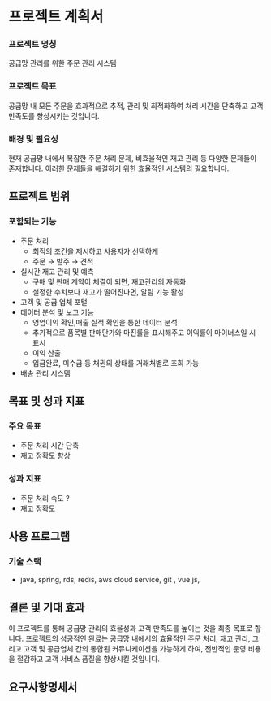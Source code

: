 # 프로젝트 계획서

### 프로젝트 명칭

공급망 관리를 위한 주문 관리 시스템


### 프로젝트 목표

공급망 내 모든 주문을 효과적으로 추적, 관리 및 최적화하여 처리 시간을 단축하고 고객 만족도를 향상시키는 것입니다.

### 배경 및 필요성

현재 공급망 내에서 복잡한 주문 처리 문제, 비효율적인 재고 관리 등 다양한 문제들이 존재합니다. 이러한 문제들을 해결하기 위한 효율적인 시스템의 필요합니다.

## 프로젝트 범위

### 포함되는 기능

- 주문 처리
    - 최적의 조건을 제시하고 사용자가 선택하게
    - 주문 → 발주 → 견적
- 실시간 재고 관리 및 예측
    - 구매 및 판매 계약이 체결이 되면, 재고관리의 자동화
    - 설정한 수치보다 재고가 떨어진다면, 알림 기능 활성
- 고객 및 공급 업체 포털
- 데이터 분석 및 보고 기능
    - 영업이익 확인,매출 실적 확인을 통한 데이터 분석
    - 추가적으로 품목별 판매단가와 마진률을 표시해주고 이익률이 마이너스일 시 표시
    - 이익 산출
    - 입금완료, 미수금 등 채권의 상태를 거래처별로 조회 가능
- 배송 관리 시스템

## 목표 및 성과 지표

### 주요 목표

- 주문 처리 시간 단축
- 재고 정확도 향상

### 성과 지표

- 주문 처리 속도  ?
- 재고 정확도

## 사용 프로그램

### 기술 스택

- java, spring, rds, redis, aws cloud service, git , vue.js,

## 결론 및 기대 효과

이 프로젝트를 통해 공급망 관리의 효율성과 고객 만족도를 높이는 것을 최종 목표로 합니다. 프로젝트의 성공적인 완료는 공급망 내에서의 효율적인 주문 처리, 재고 관리, 그리고 고객 및 공급업체 간의 통합된 커뮤니케이션을 가능하게 하여, 전반적인 운영 비용을 절감하고 고객 서비스 품질을 향상시킬 것입니다.

## 요구사항명세서
